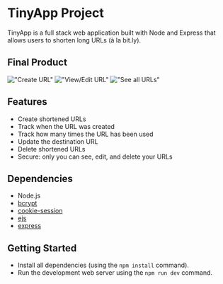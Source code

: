 # TinyApp Project

TinyApp is a full stack web application built with Node and Express that allows users to shorten long URLs (à la bit.ly).

## Final Product

!["Create URL"](https://imgur.com/nfkyJAJ)
!["View/Edit URL"](https://imgur.com/owvn9Pt)
!["See all URLs"](https://imgur.com/oqtS9RF)


## Features
- Create shortened URLs
- Track when the URL was created
- Track how many times the URL has been used
- Update the destination URL
- Delete shortened URLs
- Secure: only you can see, edit, and delete your URLs

## Dependencies
- Node.js
- [bcrypt](https://www.npmjs.com/package/bcrypt)
- [cookie-session](https://www.npmjs.com/package/cookie-session)
- [ejs](https://www.npmjs.com/package/ejs)
- [express](https://www.npmjs.com/package/express)


## Getting Started

- Install all dependencies (using the `npm install` command).
- Run the development web server using the `npm run dev` command.
